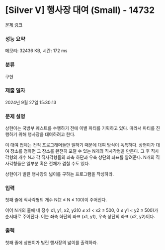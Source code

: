 # [Silver V] 행사장 대여 (Small) - 14732 

[문제 링크](https://www.acmicpc.net/problem/14732) 

### 성능 요약

메모리: 32436 KB, 시간: 172 ms

### 분류

구현

### 제출 일자

2024년 9월 27일 15:30:13

### 문제 설명

<p>상현이는 국방부 퀘스트를 수행하기 전에 이별 파티를 기획하고 있다. 따라서 파티를 진행하기 위해 행사장을 대여하려고 한다.</p>

<p>이 대여 업체는 전직 프로그래머들만 일하기 때문에 대여 방식이 독특하다. 상현이가 대여 장소를 정하면 그 장소를 완전히 포갤 수 있는 N개의 직사각형을 만든다. 그 후 직사각형의 개수 N과 각 직사각형들의 좌측 하단과 우측 상단의 좌표를 알려준다. N개의 직사각형들은 일부분 혹은 전체가 겹칠 수도 있다.</p>

<p>상현이가 빌린 행사장의 넓이를 구하는 프로그램을 작성하라.</p>

### 입력 

 <p>첫째 줄에 직사각형의 개수 N(2 ≤ N ≤ 100)이 주어진다.</p>

<p>이어 N개의 줄에 네 정수 x1, y1, x2, y2(0 ≤ x1 < x2 ≤ 500, 0 ≤ y1 < y2 ≤ 500)가 순서대로 주어진다. 이는 좌측 하단의 좌표 (x1, y1), 우측 상단의 좌표 (x2, y2)이다.</p>

### 출력 

 <p>첫째 줄에 상현이가 빌린 행사장의 넓이를 출력하라.</p>

